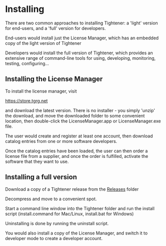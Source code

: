 # Installing

There are two common approaches to installing Tightener: a 'light' version for end-users,
and a 'full' version for developers.

End-users would install just the License Manager, which has an embedded copy of the light
version of Tightener

Developers would install the full version of Tightener, which provides an extensive range of 
command-line tools for using, developing, monitoring, testing, configuring...

## Installing the License Manager

To install the license manager, visit

https://store.tgrg.net

and download the latest version. There is no installer - you simply 'unzip' the download, and move the downloaded folder
to some convenient location, then double-click the LicenseManager.app or LicenseManager.exe file.

The user would create and register at least one account, then download catalog entries from one or more software developers.

Once the catalog entries have been loaded, the user can then order a license file from a supplier, and once the order is fulfilled,
activate the software that they want to use.

## Installing a full version

Download a copy of a Tightener release from the [Releases](https://github.com/zwettemaan/TightenerDocs/Releases) folder

Decompress and move to a convenient spot.

Start a command line window into the Tightener folder and run the install script (install.command for Mac/Linux, install.bat for Windows)

Uninstalling is done by running the uninstall script.

You would also install a copy of the License Manager, and switch it to developer mode to create a developer account.
